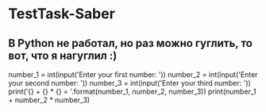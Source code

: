 # TestTask-Saber

## В Python не работал, но раз можно гуглить, то вот, что я нагуглил :)

number_1 = int(input('Enter your first number: '))
number_2 = int(input('Enter your second number: '))
number_3 = int(input('Enter your third number: '))
print('{} + {} * {} = '.format(number_1, number_2, number_3))
print(number_1 + number_2 * number_3)
